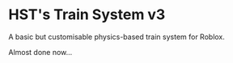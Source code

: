 # HST's Train System v3

A basic but customisable physics-based train system for Roblox.

Almost done now...
